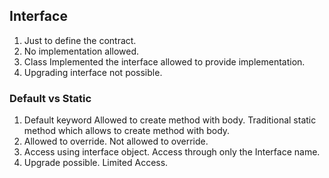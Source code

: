 ## Interface
1. Just to define the contract.
2. No implementation allowed.
3. Class Implemented the interface allowed to provide implementation.
4. Upgrading interface not possible.

### Default vs Static
1. Default keyword Allowed to create method with body. Traditional static method which allows to create method with body.
2. Allowed to override. Not allowed to override.
3. Access using interface object. Access through only the Interface name.
4. Upgrade possible. Limited Access.

